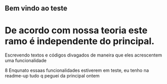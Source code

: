 ## Bem vindo ao teste

# De acordo com nossa teoria este ramo é independente do principal.

Escrevendo textos e códigos divagados de maneira que eles acrescentem uma funcionalidade

8 Enqunato essaas funcionalidades estiverem em teste, eu tenho na readme-up tudo q peguei da principal ontem



